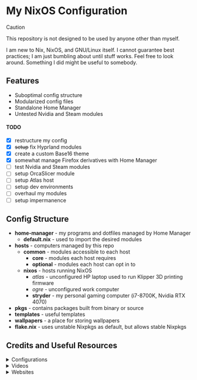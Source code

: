 # My NixOS Configuration

> [!CAUTION]
> This repository is not designed to be used by anyone other than myself.

I am new to Nix, NixOS, and GNU/Linux itself. I cannot guarantee best practices; I am just bumbling about until stuff works. Feel free to look around. Something I did might be useful to somebody.

## Features

+ Suboptimal config structure
+ Modularized config files
+ Standalone Home Manager
+ Untested Nvidia and Steam modules

#### TODO

+ [x] restructure my config
+ [x] ~~setup~~ fix Hyprland modules
+ [x] create a custom Base16 theme
+ [x] somewhat manage Firefox derivatives with Home Manager
+ [ ] test Nvidia and Steam modules
+ [ ] setup OrcaSlicer module
+ [ ] setup Atlas host
+ [ ] setup dev environments
+ [ ] overhaul my modules
+ [ ] setup impermanence

## Config Structure

+ **home-manager** - my programs and dotfiles managed by Home Manager
    + **default.nix** - used to import the desired modules
+ **hosts** - computers managed by this repo
    + **common** - modules accessible to each host
        + **core** - modules each host requires
        + **optional** - modules each host can opt in to
    + **nixos** - hosts running NixOS
        + *atlas* - unconfigured HP laptop used to run Klipper 3D printing firmware
        + *ogre* - unconfigured work computer
        + **stryder** - my personal gaming computer (i7-8700K, Nvidia RTX 4070)
+ **pkgs** - contains packages built from binary or source
+ **templates** - useful templates
+ **wallpapers** - a place for storing wallpapers
+ **flake.nix** - uses unstable Nixpkgs as default, but allows stable Nixpkgs

## Credits and Useful Resources

<details>

<summary>Configurations</summary>

+ [Misterio77/nix-starter-configs](https://github.com/Misterio77/nix-starter-configs.git) - The comments are very helpful.
+ [EmergentMind/nix-config](https://github.com/EmergentMind/nix-config.git) - I took inspiration from the structure.
+ [Frost-Phoenix/nixos-config](https://github.com/Frost-Phoenix/nixos-config.git) - I took inspiration from how the modules are broken down.
+ [XNM1/linux-nixos-hyprland-config-dotfiles](https://github.com/XNM1/linux-nixos-hyprland-config-dotfiles.git) - I took inspiration from how the modules are broken down.
+ [justinmdickey/publicdots](https://github.com/justinmdickey/publicdots.git) - I copied most of the `hyprlock.conf` file.
+ [4DBug/nix-ansi](https://github.com/4DBug/nix-ansi.git) - The ansi NixOS logo I use for fastfetch. Tip: `ESC[38;2;${r};${g};${b}m` sets the foreground color, and `ESC[48;2;${r};${g};${b}m` sets the background color.
+ [TheDummyUser/nixflakes](https://github.com/TheDummyUser/nixflakes.git) - I copied the bash script from `fastfetch/default.nix`.
+ [adi1090x/rofi](https://github.com/adi1090x/rofi.git) - I copied most of the Rofi theme from `launchers/type-1/style-5.rasi`.

</details>

<details>

<summary>Videos</summary>

+ [NixOS: Everything Everywhere All at Once](https://youtu.be/CwfKlX3rA6E?si=kLvsHnfP-k-Weq6s) - Convincing me to try NixOS.
+ [NixOS Config Guides for Nerds and Other Cool People](https://youtube.com/playlist?list=PL_WcXIXdDWWpuypAEKzZF2b5PijTluxRG&si=iUsgDu18w59NrzD0) - The tutorial series I followed to get this config started.
+ [Ricing Linux Has Never Been Easier | NixOS + Stylix](https://youtu.be/ljHkWgBaQWU?si=CZmFbFHVJJnvLMHU) - Introduction to Stylix.
+ [Easiest Way To Write Nix | Code Editor Setup](https://youtu.be/M_zMoHlbZBY?si=erGxw4dS4HITbgjE) - Introduction to nixd.
+ [Best Way To Manage Project Dependencies | Nix Shells](https://youtu.be/0YBWhSNTgV8?si=-ZEeQvPLavGtx5jy) - Introduction to declarative nix shells.
+ [ NixOS tutorial - Nix Packages](https://youtu.be/CqFcl4BmbN4?si=RD2GMkBToGD8401c) - Useful tutorial showing how to build nix packages from binary and source.

</details>

<details>

<summary>Websites</summary>

+ [Nixpkgs Search](https://search.nixos.org/packages) - Useful for looking up Nixpkgs.
+ [MyNixOS](https://mynixos.com/) - Useful for looking up Nixpkg and Home Manager options.
+ [Home Manager Options Appendix](https://nix-community.github.io/home-manager/options.xhtml) - Useful for looking up Home Manager commands not found in MyNixOS. For Example: `programs.vscode.profiles.<name>.extensions`
+ [Official NixOS Wiki](https://wiki.nixos.org/wiki/NixOS_Wiki) and the [Unofficial NixOS Wiki](https://nixos.wiki/wiki/Main_Page) - Useful code snippets for Nixpkg and NixOS options.
+ [Stylix User Guide](https://stylix.danth.me/) - Useful for setting up and configuring Stylix.
+ [Nixd Editor Setup Guide](https://github.com/nix-community/nixd/blob/main/nixd/docs/editor-setup.md), [Nixd LSP Configuration](https://github.com/nix-community/nixd/blob/main/nixd/docs/configuration.md), and [Nixd Advanced Settings JSON](https://github.com/nix-community/vscode-nix-ide?tab=readme-ov-file#lsp-plugin-support) - Useful for setting up nixd LSP in Visual Studio Code (VSCode)/VSCodium.
+ [Declarative GNOME configuration](https://hoverbear.org/blog/declarative-gnome-configuration-in-nixos/) - Great guide for declaratively setting up the GNOME DE.
+ [Hyprland Wiki](https://wiki.hyprland.org/) - Useful for setting up and configuring Hyprland
+ [How to screenshot only the focused monitor with grim?](https://www.reddit.com/r/hyprland/comments/1cbetfa/comment/mbg9o4y/?utm_source=share&utm_medium=web3x&utm_name=web3xcss&utm_term=1&utm_content=share_button) - I copied `u/nixgang`'s response to this Reddit post.
+ [Fastfetch Configuration Wiki](https://github.com/fastfetch-cli/fastfetch/wiki/Configuration) - Useful for configuring fastfetch.

</details>